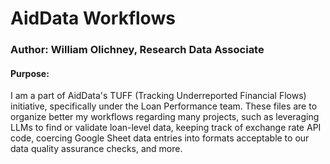 # AidData Workflows

### Author: William Olichney, Research Data Associate

#### Purpose:

I am a part of AidData's TUFF (Tracking Underreported Financial Flows) initiative, specifically under the Loan Performance team. These files are to organize better my workflows regarding many projects, such as leveraging LLMs to find or validate loan-level data, keeping track of exchange rate API code, coercing Google Sheet data entries into formats acceptable to our data quality assurance checks, and more. 

